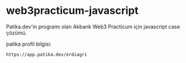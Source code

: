 # web3practicum-javascript
Patika.dev'in programı olan Akbank Web3 Practicum için javascript case çözümü.


patika profil bilgisi:
```
https://app.patika.dev/erdiagri
```
